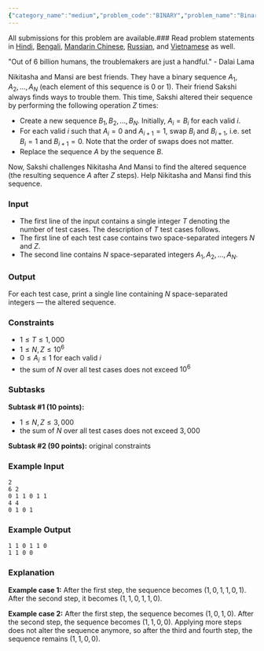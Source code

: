 ```yaml
---
{"category_name":"medium","problem_code":"BINARY","problem_name":"Binary Movements","languages_supported":{"0":"C","1":"CPP14","2":"JAVA","3":"PYTH","4":"PYTH 3.6","5":"PYPY","6":"CS2","7":"PAS fpc","8":"PAS gpc","9":"RUBY","10":"PHP","11":"GO","12":"NODEJS","13":"HASK","14":"rust","15":"SCALA","16":"swift","17":"D","18":"PERL","19":"FORT","20":"WSPC","21":"ADA","22":"CAML","23":"ICK","24":"BF","25":"ASM","26":"CLPS","27":"PRLG","28":"ICON","29":"SCM qobi","30":"PIKE","31":"ST","32":"NICE","33":"LUA","34":"BASH","35":"NEM","36":"LISP sbcl","37":"LISP clisp","38":"SCM guile","39":"JS","40":"ERL","41":"TCL","42":"kotlin","43":"PERL6","44":"TEXT","45":"SCM chicken","46":"PYP3","47":"CLOJ","48":"R","49":"COB","50":"FS"},"max_timelimit":1,"source_sizelimit":50000,"problem_author":"iamabjain","problem_tester":null,"date_added":"18-04-2019","tags":{"0":"iamabjain"},"time":{"view_start_date":1557739980,"submit_start_date":1557739980,"visible_start_date":1557739980,"end_date":1735669800},"is_direct_submittable":false,"layout":"problem"}
---
```

<span class="solution-visible-txt">All submissions for this problem are available.</span>### Read problem statements in [Hindi](http://www.codechef.com/download/translated/MAY19/hindi/BINARY.pdf), [Bengali](http://www.codechef.com/download/translated/MAY19/bengali/BINARY.pdf), [Mandarin Chinese](http://www.codechef.com/download/translated/MAY19/mandarin/BINARY.pdf), [Russian](http://www.codechef.com/download/translated/MAY19/russian/BINARY.pdf), and [Vietnamese](http://www.codechef.com/download/translated/MAY19/vietnamese/BINARY.pdf) as well.

"Out of 6 billion humans, the troublemakers are just a handful." - Dalai Lama

Nikitasha and Mansi are best friends. They have a binary sequence $A_1, A_2, \ldots, A_N$ (each element of this sequence is $0$ or $1$). Their friend Sakshi always finds ways to trouble them. This time, Sakshi altered their sequence by performing the following operation $Z$ times:
- Create a new sequence $B_1, B_2, \ldots, B_N$. Initially, $A_i = B_i$ for each valid $i$.
- For each valid $i$ such that $A_i = 0$ and $A_{i+1} = 1$, swap $B_i$ and $B_{i+1}$, i.e. set $B_i = 1$ and $B_{i+1} = 0$. Note that the order of swaps does not matter.
- Replace the sequence $A$ by the sequence $B$.

Now, Sakshi challenges Nikitasha And Mansi to find the altered sequence (the resulting sequence $A$ after $Z$ steps). Help Nikitasha and Mansi find this sequence.

### Input
- The first line of the input contains a single integer $T$ denoting the number of test cases. The description of $T$ test cases follows.
- The first line of each test case contains two space-separated integers $N$ and $Z$.
- The second line contains $N$ space-separated integers $A_1, A_2, \ldots, A_N$.

### Output
For each test case, print a single line containing $N$ space-separated integers — the altered sequence.

### Constraints 
- $1 \le T \le 1,000$
- $1 \le N, Z \le 10^6$
- $0 \le A_i \le 1$ for each valid $i$
- the sum of $N$ over all test cases does not exceed $10^6$

### Subtasks
**Subtask #1 (10 points):**
- $1 \le N, Z \le 3,000$
- the sum of $N$ over all test cases does not exceed $3,000$

**Subtask #2 (90 points):** original constraints

### Example Input
```
2
6 2
0 1 1 0 1 1
4 4
0 1 0 1
```

### Example Output
```
1 1 0 1 1 0 	
1 1 0 0
```

### Explanation
**Example case 1:** After the first step, the sequence becomes $(1, 0, 1, 1, 0, 1)$. After the second step, it becomes $(1, 1, 0, 1, 1, 0)$.

**Example case 2:** After the first step, the sequence becomes $(1, 0, 1, 0)$. After the second step, the sequence becomes $(1, 1, 0, 0)$. Applying more steps does not alter the sequence anymore, so after the third and fourth step, the sequence remains $(1, 1, 0, 0)$.
